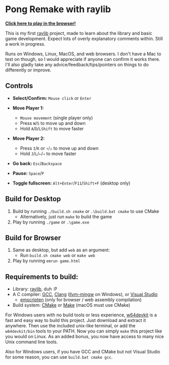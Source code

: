 # Pong Remake with raylib

[**Click here to play in the browser!**](https://auwsmit.github.io/raylib-pong-remake/)

This is my first [raylib](https://www.raylib.com/) project, made to learn about
the library and basic game development. Expect lots of overly explanatory
comments within. Still a work in progress.

Runs on Windows, Linux, MacOS, and web browsers. I don't have a Mac to test on
though, so I would appreciate if anyone can confirm it works there. I'll also
gladly take any advice/feedback/tips/pointers on things to do differently or
improve.

## Controls

- **Select/Confirm:** `Mouse click` or `Enter`

- **Move Player 1:**
    - `Mouse movement` (single player only)
    - Press `W`/`S` to move up and down
    - Hold `A`/`D`/`LShift` to move faster

- **Move Player 2:**
    - Press `I`/`K` or `↑`/`↓` to move up and down
    - Hold `J`/`L`/`←`/`→` to move faster

- **Go back:** `Esc`/`Backspace`

- **Pause:** `Space`/`P`

- **Toggle fullscreen:** `Alt+Enter`/`F11`/`Shift+F` (desktop only)

## Build for Desktop
1. Build by running `./build.sh cmake` or `.\build.bat cmake` to use CMake
    - Alternatively, just run `make` to build the game
2. Play by running `./game` or `.\game.exe`

## Build for Browser
1. Same as desktop, but add `web` as an argument:
    - Run `build.sh cmake web` or `make web`
2. Play by running `emrun game.html`

## Requirements to build:

- Library: [raylib](https://www.raylib.com/), duh :P
- A C compiler: [GCC](https://gcc.gnu.org/), [Clang](https://clang.llvm.org/) ([llvm-mingw](https://github.com/mstorsjo/llvm-mingw)
on Windows), or [Visual Studio](https://visualstudio.microsoft.com/)
    - [emscripten](https://emscripten.org/) (only for browser / web assembly compilation)
- Build system: [CMake](https://cmake.org/) or [Make](https://en.wikipedia.org/wiki/Make_(software)) (macOS must use CMake)

For Windows users with no build tools or less experience, [w64devkit](https://github.com/skeeto/w64devkit) is a fast and easy way to build this project. Just download and extract it anywhere. Then use the included unix-like terminal, or add the `w64devkit/bin` tools to your PATH. Now you can simply `make` this project like you would on Linux. As an added bonus, you now have access to many nice Unix command line tools.

Also for Windows users, if you have GCC and CMake but not Visual Studio for some reason, you can use `build.bat cmake gcc`.
